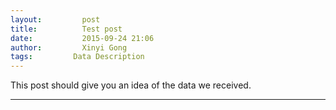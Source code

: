 ```yaml
---
layout:     	post
title:      	Test post 
date:       	2015-09-24 21:06
author:     	Xinyi Gong
tags:         Data Description
---
```

This post should give you an idea of the data we received.


----------
